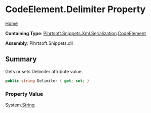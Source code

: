 <a name="_top"></a>

# CodeElement\.Delimiter Property

[Home](../../../../../../README.md#_top)

**Containing Type**: [Pihrtsoft.Snippets.Xml.Serialization](../../README.md#_top)\.[CodeElement](../README.md#_top)

**Assembly**: Pihrtsoft\.Snippets\.dll

## Summary

Gets or sets Delimiter attribute value\.

```csharp
public string Delimiter { get; set; }
```

### Property Value

System\.[String](https://docs.microsoft.com/en-us/dotnet/api/system.string)

